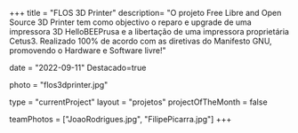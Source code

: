 +++
title = "FLOS 3D Printer"
description= "O projeto Free Libre and Open Source 3D Printer tem como objectivo o reparo e upgrade de uma impressora 3D HelloBEEPrusa e a libertação de uma impressora proprietária Cetus3. Realizado 100% de acordo com as diretivas do Manifesto GNU, promovendo o Hardware e Software livre!" 

date = "2022-09-11" 
Destacado=true

photo = "flos3dprinter.jpg" 

type = "currentProject" 
layout = "projetos" 
projectOfTheMonth = false

teamPhotos = ["JoaoRodrigues.jpg", "FilipePicarra.jpg"] 
+++
